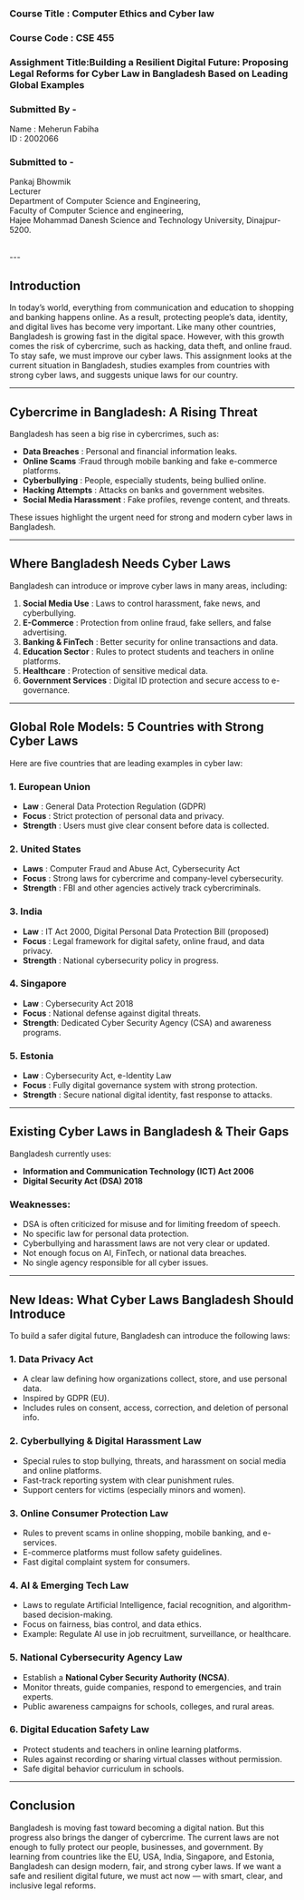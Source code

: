 ### Course Title : Computer Ethics and Cyber law
### Course Code : CSE 455  
### Assighment Title:Building a Resilient Digital Future: Proposing Legal Reforms for Cyber Law in Bangladesh Based on Leading Global Examples
  
### Submitted By -
Name : Meherun Fabiha  
ID : 2002066

### Submitted to -  
Pankaj Bhowmik  
Lecturer  
Department of Computer Science and Engineering,  
Faculty of Computer Science and engineering,  
Hajee Mohammad Danesh Science and Technology University, Dinajpur-5200.  

</br>
---

## Introduction

In today’s world, everything from communication and education to shopping and banking happens online. As a result, protecting people’s data, identity, and digital lives has become very important. Like many other countries, Bangladesh is growing fast in the digital space. However, with this growth comes the risk of cybercrime, such as hacking, data theft, and online fraud. To stay safe, we must improve our cyber laws. This assignment looks at the current situation in Bangladesh, studies examples from countries with strong cyber laws, and suggests unique laws for our country.

---

## Cybercrime in Bangladesh: A Rising Threat

Bangladesh has seen a big rise in cybercrimes, such as:

- **Data Breaches** : Personal and financial information leaks.  
- **Online Scams** :Fraud through mobile banking and fake e-commerce platforms.  
- **Cyberbullying** : People, especially students, being bullied online.  
- **Hacking Attempts** : Attacks on banks and government websites.  
- **Social Media Harassment** : Fake profiles, revenge content, and threats.  

These issues highlight the urgent need for strong and modern cyber laws in Bangladesh.

---

## Where Bangladesh Needs Cyber Laws

Bangladesh can introduce or improve cyber laws in many areas, including:

1. **Social Media Use** : Laws to control harassment, fake news, and cyberbullying.  
2. **E-Commerce** : Protection from online fraud, fake sellers, and false advertising.  
3. **Banking & FinTech** : Better security for online transactions and data.  
4. **Education Sector** : Rules to protect students and teachers in online platforms.  
5. **Healthcare** : Protection of sensitive medical data.  
6. **Government Services** : Digital ID protection and secure access to e-governance.  

---

##  Global Role Models: 5 Countries with Strong Cyber Laws

Here are five countries that are leading examples in cyber law:

### 1.  European Union
- **Law** : General Data Protection Regulation (GDPR)  
- **Focus** : Strict protection of personal data and privacy.  
- **Strength** : Users must give clear consent before data is collected.  

### 2.  United States
- **Laws** : Computer Fraud and Abuse Act, Cybersecurity Act  
- **Focus** : Strong laws for cybercrime and company-level cybersecurity.  
- **Strength** : FBI and other agencies actively track cybercriminals.  

### 3.  India
- **Law** : IT Act 2000, Digital Personal Data Protection Bill (proposed)  
- **Focus** : Legal framework for digital safety, online fraud, and data privacy.  
- **Strength** : National cybersecurity policy in progress.  

### 4.  Singapore
- **Law** : Cybersecurity Act 2018  
- **Focus** : National defense against digital threats.  
- **Strength**: Dedicated Cyber Security Agency (CSA) and awareness programs.  

### 5.  Estonia
- **Law** : Cybersecurity Act, e-Identity Law  
- **Focus** : Fully digital governance system with strong protection.  
- **Strength** : Secure national digital identity, fast response to attacks.  

---

##  Existing Cyber Laws in Bangladesh & Their Gaps

Bangladesh currently uses:

- **Information and Communication Technology (ICT) Act 2006**  
- **Digital Security Act (DSA) 2018**  

### Weaknesses:
- DSA is often criticized for misuse and for limiting freedom of speech.  
- No specific law for personal data protection.  
- Cyberbullying and harassment laws are not very clear or updated.  
- Not enough focus on AI, FinTech, or national data breaches.  
- No single agency responsible for all cyber issues.  

---

##  New Ideas: What Cyber Laws Bangladesh Should Introduce

To build a safer digital future, Bangladesh can introduce the following laws:

### 1. Data Privacy Act
- A clear law defining how organizations collect, store, and use personal data.  
- Inspired by GDPR (EU).  
- Includes rules on consent, access, correction, and deletion of personal info.  

### 2. Cyberbullying & Digital Harassment Law
- Special rules to stop bullying, threats, and harassment on social media and online platforms.  
- Fast-track reporting system with clear punishment rules.  
- Support centers for victims (especially minors and women).  

### 3. Online Consumer Protection Law
- Rules to prevent scams in online shopping, mobile banking, and e-services.  
- E-commerce platforms must follow safety guidelines.  
- Fast digital complaint system for consumers.  

### 4. AI & Emerging Tech Law
- Laws to regulate Artificial Intelligence, facial recognition, and algorithm-based decision-making.  
- Focus on fairness, bias control, and data ethics.  
- Example: Regulate AI use in job recruitment, surveillance, or healthcare.  

### 5. National Cybersecurity Agency Law
- Establish a **National Cyber Security Authority (NCSA)**.  
- Monitor threats, guide companies, respond to emergencies, and train experts.  
- Public awareness campaigns for schools, colleges, and rural areas.  

### 6. Digital Education Safety Law
- Protect students and teachers in online learning platforms.  
- Rules against recording or sharing virtual classes without permission.  
- Safe digital behavior curriculum in schools.  

---

##  Conclusion

Bangladesh is moving fast toward becoming a digital nation. But this progress also brings the danger of cybercrime. The current laws are not enough to fully protect our people, businesses, and government. By learning from countries like the EU, USA, India, Singapore, and Estonia, Bangladesh can design modern, fair, and strong cyber laws. If we want a safe and resilient digital future, we must act now — with smart, clear, and inclusive legal reforms.

